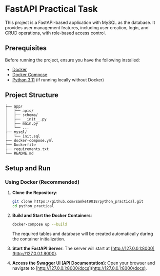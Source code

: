 # FastAPI Practical Task

This project is a FastAPI-based application with MySQL as the database. It provides user management features, including user creation, login, and CRUD operations, with role-based access control.

## Prerequisites

Before running the project, ensure you have the following installed:

- [Docker](https://www.docker.com/)
- [Docker Compose](https://docs.docker.com/compose/)
- [Python 3.11](https://www.python.org/downloads/) (if running locally without Docker)

## Project Structure

    ├── app/
    │   ├── apis/
    │   ├── schema/
    │   ├── __init__.py
    │   ├── main.py
    │   └── ...
    ├── mysql/
    │   └── init.sql
    ├── docker-compose.yml
    ├── Dockerfile
    ├── requirements.txt
    └── README.md

## Setup and Run

### Using Docker (Recommended)

1. **Clone the Repository**:
   ```bash
   git clone https://github.com/sanket9018/python_practical.git
   cd python_practical
   ```

2. **Build and Start the Docker Containers**:
   ```bash
   docker-compose up --build
   ```

   The required tables and database will be created automatically during the container initialization.

3. **Start the FastAPI Server**:
   The server will start at [http://127.0.0.1:8000](http://127.0.0.1:8000).

4. **Access the Swagger UI (API Documentation)**:
   Open your browser and navigate to [http://127.0.0.1:8000/docs](http://127.0.0.1:8000/docs).
